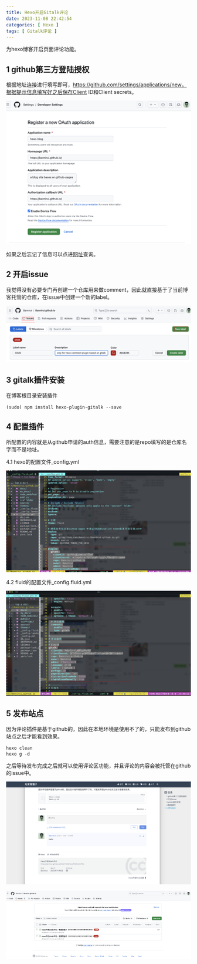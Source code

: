 ```yaml
---
title: Hexo开启Gitalk评论
date: 2023-11-08 22:42:54
categories: [ Hexo ]
tags: [ Gitalk评论 ]
---
```


为hexo博客开启页面评论功能。

1 github第三方登陆授权
---

根据地址连接进行填写即可，https://github.com/settings/applications/new，根据提示信息填写好之后保存Client ID和Client secrets。

![](Hexo开启Gitalk评论/2023-11-08_22-46-50.png)

如果之后忘记了信息可以点进[网址](https://github.com/settings/developers)查询。

2 开启issue
---

我觉得没有必要专门再创建一个仓库用来做comment，因此就直接基于了当前博客托管的仓库，在issue中创建一个新的label。

![](Hexo开启Gitalk评论/2023-11-08_22-56-09.png)

3 gitalk插件安装
---

在博客根目录安装插件

```shell
(sudo) npm install hexo-plugin-gitalk --save
```

4 配置插件
---

所配置的内容就是从github申请的auth信息，需要注意的是repo填写的是仓库名字而不是地址。

4.1 hexo的配置文件_config.yml

![](Hexo开启Gitalk评论/2023-11-08_23-37-33.png)

4.2 fluid的配置文件_config.fluid.yml

![](Hexo开启Gitalk评论/2023-11-08_23-36-51.png)

5 发布站点
---

因为评论插件是基于github的，因此在本地环境是使用不了的，只能发布到github站点之后才能看到效果。

```shell
hexo clean
hexo g -d
```

之后等待发布完成之后就可以使用评论区功能，并且评论的内容会被托管在github的issue中。

![](Hexo开启Gitalk评论/2023-11-08_23-47-35.png)

![](Hexo开启Gitalk评论/2023-11-08_23-47-49.png)

